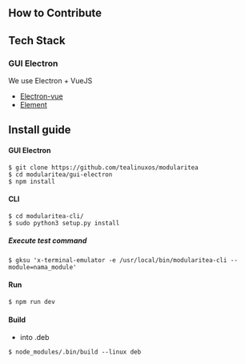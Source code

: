 ## How to Contribute

## Tech Stack
### GUI Electron

We use Electron + VueJS

- [Electron-vue](https://github.com/SimulatedGREG/electron-vue/)
- [Element](http://element.eleme.io/)

## Install guide

#### GUI Electron
```
$ git clone https://github.com/tealinuxos/modularitea
$ cd modularitea/gui-electron
$ npm install
```

#### CLI
```
$ cd modularitea-cli/
$ sudo python3 setup.py install
```

##### Execute test command
```
$ gksu 'x-terminal-emulator -e /usr/local/bin/modularitea-cli --module=nama_module'
```

#### Run
```
$ npm run dev
```

#### Build
- into .deb

```
$ node_modules/.bin/build --linux deb  
```
